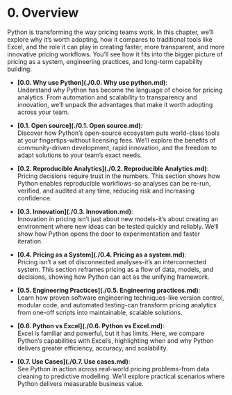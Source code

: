 # 0. Overview

Python is transforming the way pricing teams work. In this chapter, we’ll explore why it’s worth adopting, how it compares to traditional tools like Excel, and the role it can play in creating faster, more transparent, and more innovative pricing workflows. You’ll see how it fits into the bigger picture of pricing as a system, engineering practices, and long-term capability building.

- **[0.0. Why use Python](./0.0. Why use python.md)**:  
  Understand why Python has become the language of choice for pricing analytics. From automation and scalability to transparency and innovation, we’ll unpack the advantages that make it worth adopting across your team.

- **[0.1. Open source](./0.1. Open source.md)**:  
  Discover how Python’s open-source ecosystem puts world-class tools at your fingertips-without licensing fees. We’ll explore the benefits of community-driven development, rapid innovation, and the freedom to adapt solutions to your team’s exact needs.

- **[0.2. Reproducible Analytics](./0.2. Reproducible Analytics.md)**:  
  Pricing decisions require trust in the numbers. This section shows how Python enables reproducible workflows-so analyses can be re-run, verified, and audited at any time, reducing risk and increasing confidence.

- **[0.3. Innovation](./0.3. Innovation.md)**:  
  Innovation in pricing isn’t just about new models-it’s about creating an environment where new ideas can be tested quickly and reliably. We’ll show how Python opens the door to experimentation and faster iteration.

- **[0.4. Pricing as a System](./0.4. Pricing as a system.md)**:  
  Pricing isn’t a set of disconnected analyses-it’s an interconnected system. This section reframes pricing as a flow of data, models, and decisions, showing how Python can act as the unifying framework.

- **[0.5. Engineering Practices](./0.5. Engineering practices.md)**:  
  Learn how proven software engineering techniques-like version control, modular code, and automated testing-can transform pricing analytics from one-off scripts into maintainable, scalable solutions.

- **[0.6. Python vs Excel](./0.6. Python vs Excel.md)**:  
  Excel is familiar and powerful, but it has limits. Here, we compare Python’s capabilities with Excel’s, highlighting when and why Python delivers greater efficiency, accuracy, and scalability.

- **[0.7. Use Cases](./0.7. Use cases.md)**:  
  See Python in action across real-world pricing problems-from data cleaning to predictive modelling. We’ll explore practical scenarios where Python delivers measurable business value.
